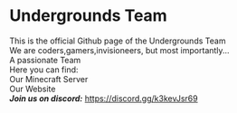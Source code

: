 # Undergrounds Team   
This is the official Github page of the Undergrounds Team   
We are coders,gamers,invisioneers, but most importantly...            
A passionate Team          
Here you can find:   
Our Minecraft Server   
Our Website   
***Join us on discord:***
https://discord.gg/k3kevJsr69
<!--

**Here are some ideas to get you started:**

🙋‍♀️ A short introduction - what is your organization all about?
🌈 Contribution guidelines - how can the community get involved?
👩‍💻 Useful resources - where can the community find your docs? Is there anything else the community should know?
🍿 Fun facts - what does your team eat for breakfast?
🧙 Remember, you can do mighty things with the power of [Markdown](https://docs.github.com/github/writing-on-github/getting-started-with-writing-and-formatting-on-github/basic-writing-and-formatting-syntax)
-->
